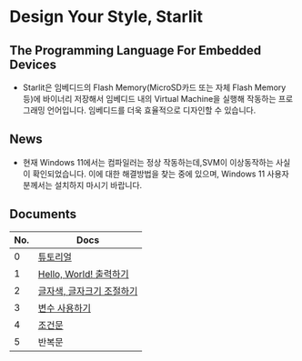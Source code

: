 # Design Your Style, Starlit

## The Programming Language For Embedded Devices
- Starlit은 임베디드의 Flash Memory(MicroSD카드 또는 자체 Flash Memory 등)에 바이너리 저장해서 임베디드 내의 Virtual Machine을 실행해 작동하는 프로그래밍 언어입니다. 임베디드를 더욱 효율적으로 디자인할 수 있습니다.

## News
- 현재 Windows 11에서는 컴파일러는 정상 작동하는데,SVM이 이상동작하는 사실이 확인되었습니다. 이에 대한 해결방법을 찾는 중에 있으며, Windows 11 사용자분께서는 설치하지 마시기 바랍니다.

## Documents

| No. | Docs |
|-----|------|
|0|[튜토리얼](https://github.com/PJungKim/Starlit3/blob/main/docs/000_Tutorial.md)|
|1|[Hello, World! 출력하기](https://github.com/PJungKim/Starlit3/blob/main/docs/001_Hello_World.md)|
|2|[글자색, 글자크기 조절하기](https://github.com/PJungKim/Starlit3/blob/main/docs%2F002_Color_Size.md)|
|3|[변수 사용하기](https://github.com/PJungKim/Starlit3/blob/main/docs/003_Button_Var.md)|
|4|[조건문](https://github.com/PJungKim/Starlit3/blob/main/docs%2F004_condition.md)|
|5|반복문|

